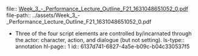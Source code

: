 file:: [Week_3_-_Performance_Lecture_Outline_F21_1631048651052_0.pdf](../assets/Week_3_-_Performance_Lecture_Outline_F21_1631048651052_0.pdf)
file-path:: ../assets/Week_3_-_Performance_Lecture_Outline_F21_1631048651052_0.pdf

- Three of the four script elements are controlled by/incarnated through the actor: character, action, and dialogue (but not setting).
  ls-type:: annotation
  hl-page:: 1
  id:: 6137d741-6827-4a5e-b09c-b04c330537f5